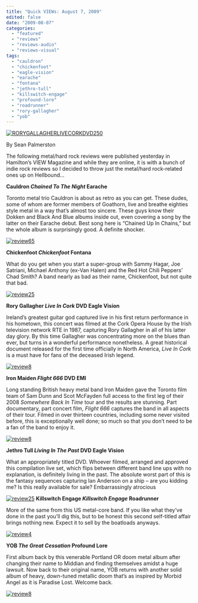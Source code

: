```yaml
---
title: "Quick VIEWs: August 7, 2009"
edited: false
date: "2009-08-07"
categories:
  - "featured"
  - "reviews"
  - "reviews-audio"
  - "reviews-visual"
tags:
  - "cauldron"
  - "chickenfoot"
  - "eagle-vision"
  - "earache"
  - "fontana"
  - "jethro-tull"
  - "killswitch-engage"
  - "profound-lore"
  - "roadrunner"
  - "rory-gallagher"
  - "yob"
---
```


[![RORYGALLAGHERLIVECORKDVD250](http://www.hellbound.ca/wp-content/uploads/2009/08/RORYGALLAGHERLIVECORKDVD250.jpg "RORYGALLAGHERLIVECORKDVD250")](http://www.hellbound.ca/wp-content/uploads/2009/08/RORYGALLAGHERLIVECORKDVD250.jpg)

By Sean Palmerston

The following metal/hard rock reviews were published yesterday in Hamilton’s VIEW Magazine and while they are online, it is with a bunch of indie rock reviews so I decided to throw just the metal/hard rock-related ones up on Hellbound…

**Cauldron _Chained To The Night_ Earache**

Toronto metal trio Cauldron is about as retro as you can get. These dudes, some of whom are former members of Goathorn, live and breathe eighties style metal in a way that’s almost too sincere. These guys know their Dokken and Black And Blue albums inside out, even covering a song by the latter on their Earache debut. Best song here is “Chained Up In Chains,” but the whole album is surprisingly good. A definite shocker.

[![review65](http://www.hellbound.ca/wp-content/uploads/2009/07/review652.png "review65")](http://www.hellbound.ca/wp-content/uploads/2009/07/review652.png)

**Chickenfoot _Chickenfoot_ Fontana**

What do you get when you start a super-group with Sammy Hagar, Joe Satriani, Michael Anthony (ex-Van Halen) and the Red Hot Chili Peppers’ Chad Smith? A band nearly as bad as their name, Chickenfoot, but not quite that bad.

[![review25](http://www.hellbound.ca/wp-content/uploads/2009/08/review25.png "review25")](http://www.hellbound.ca/wp-content/uploads/2009/08/review25.png)

**Rory Gallagher _Live In Cork_ DVD Eagle Vision**

Ireland’s greatest guitar god captured live in his first return performance in his hometown, this concert was filmed at the Cork Opera House by the Irish television network RTE in 1987, capturing Rory Gallagher in all of his latter day glory. By this time Gallagher was concentrating more on the blues than ever, but turns in a wonderful performance nonetheless. A great historical document released for the first time officially in North America, _Live In Cork_ is a must have for fans of the deceased Irish legend.

[![review8](http://www.hellbound.ca/wp-content/uploads/2009/07/review8.png "review8")](http://www.hellbound.ca/wp-content/uploads/2009/07/review8.png)

**Iron Maiden _Flight 666_ DVD EMI**

Long standing British heavy metal band Iron Maiden gave the Toronto film team of Sam Dunn and Scot McFayden full access to the first leg of their 2008 _Somewhere Back In Time_ tour and the results are stunning. Part documentary, part concert film, _Flight 666_ captures the band in all aspects of their tour. Filmed in over thirteen countries, including some never visited before, this is exceptionally well done; so much so that you don’t need to be a fan of the band to enjoy it.

[![review8](http://www.hellbound.ca/wp-content/uploads/2009/07/review8.png "review8")](http://www.hellbound.ca/wp-content/uploads/2009/07/review8.png)

**Jethro Tull _Living In The Past_ DVD Eagle Vision**

What an appropriately titled DVD. Whoever filmed, arranged and approved this compilation live set, which flips between different band line ups with no explanation, is definitely living in the past. The absolute worst part of this is the fantasy sequences capturing Ian Anderson on a ship – are you kidding me? Is this really available for sale? Embarrassingly atrocious

[![review25](http://www.hellbound.ca/wp-content/uploads/2009/08/review25.png "review25")](http://www.hellbound.ca/wp-content/uploads/2009/08/review25.png) **Killswitch Engage _Killswitch Engage_ Roadrunner**

More of the same from this US metal-core band. If you like what they’ve done in the past you’ll dig this, but to be honest this second self-titled affair brings nothing new. Expect it to sell by the boatloads anyways.

[![review4](http://www.hellbound.ca/wp-content/uploads/2009/08/review4.png "review4")](http://www.hellbound.ca/wp-content/uploads/2009/08/review4.png)

**YOB _The Great Cessation_ Profound Lore**

First album back by this venerable Portland OR doom metal album after changing their name to Middian and finding themselves amidst a huge lawsuit. Now back to their original name, YOB returns with another solid album of heavy, down-tuned metallic doom that’s as inspired by Morbid Angel as it is Paradise Lost. Welcome back.

[![review8](http://www.hellbound.ca/wp-content/uploads/2009/07/review8.png "review8")](http://www.hellbound.ca/wp-content/uploads/2009/07/review8.png)
